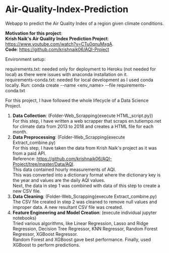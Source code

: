 # Air-Quality-Index-Prediction
Webapp to predict the Air Quality Index of a region given climate conditions.


**Motivation for this project**:\
**Krish Naik's Air Quality Index Prediction Project**: https://www.youtube.com/watch?v=CTu0qnuMxgA. \
**Code**: https://github.com/krishnaik06/AQI-Project


Environment setup:

requirements.txt: needed only for deployment to Heroku (not needed for local) as there were issues with anaconda installation on it.\
requirements-conda.txt: needed for local development as I used conda locally. Run: conda create --name <env_name> --file requirements-conda.txt

For this project, I have followed the whole lifecycle of a Data Science Project.

1. **Data Collection**: (Folder-Web_Scrapping{execute HTML_script.py})\
For this step, I have written a web scrapper that scraps en.tutiempo.net for climate data from 2013 to 2018 and creates a HTML file for each month.
2. **Data Preprocessing**: (Folder-Web_Scrapping{execute Extract_combine.py)\
For this step, I have taken the data from Krish Naik's project as it was from a paid API.\
Reference: https://github.com/krishnaik06/AQI-Project/tree/master/Data/AQI. \
This data contained hourly measurements of AQI.\
This was converted into a dictionary format where the dictionary key is the year and values are the daily AQI values. \
Next, the data in step 1 was combined with data of this step to create a new CSV file.
3. **Data Cleaning**: (Folder-Web_Scrapping{execute Extract_combine.py)\
The CSV file created in step 2 was cleaned to remove null values and improper data. A new resultant CSV file was created.
4. **Feature Engineering and Model Creation**: (execute individual jupyter notebooks)\
Tried various algorithms, like Linear Regression, Lasso and Ridge Regression, Decision Tree Regressor, KNN Regressor, Random Forest Regressor, XGBoost Regressor.\
Random Forest and XGBoost gave best performance. Finally, used XGBoost to perform predictions.

